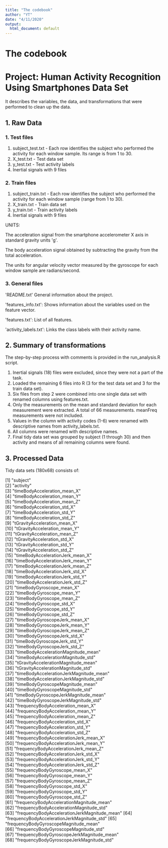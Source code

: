 ```yaml
---
title: "The codebook"
author: "YT"
date: "4/11/2020"
output:
  html_document: default
---
```


# The codebook
# Project: Human Activity Recognition Using Smartphones Data Set 
It describes the variables, the data, and transformations that were performed to clean up the data. 

## 1. Raw Data
### 1. Test files
1. subject_test.txt - Each row identifies the subject who performed the activity for each window sample. Its range is from 1 to 30. 
2. X_test.txt - Test data set
3. y_test.txt - Test activity labels
4. Inertial signals with 9 files

### 2. Train files
1. subject_train.txt - Each row identifies the subject who performed the activity for each window sample (range from 1 to 30). 
2. X_train.txt - Train data set
3. y_train.txt - Train activity labels
4. Inertial signals with 9 files

UNITS:

The acceleration signal from the smartphone accelerometer X axis in standard gravity units 'g'. 

The body acceleration signal obtained by subtracting the gravity from the total acceleration. 

The units for angular velocity vector measured by the gyroscope for each window sample are radians/second. 

### 3. General files 
'README.txt' General information about the project.

'features_info.txt': Shows information about the variables used on the feature vector.

'features.txt': List of all features.

'activity_labels.txt': Links the class labels with their activity name.

## 2. Summary of transformations
The step-by-step process with comments is provided in the run_analysis.R script.
1. Inertial signals (18) files were excluded, since they were not a part of the task.
2. Loaded the remaining 6 files into R (3 for the test data set and 3 for the train data set).
3. Six files from step 2 were combined into one single data set with renamed columns using features.txt.
4. Only the measurements on the mean and standard deviation for each measurement were extracted. A total of 66 measurements. meanFreq measurements were not included.
5. Values in the column with activity codes (1-6) were renamed with descriptive names from activity_labels.txt.
6. All columns were renamed with descriptive names.
7. Final tidy data set was grouped by subject (1 through 30) and then activity and means of all remaining columns were found.

## 3. Processed Data
Tidy data sets (180x68) consists of:

 [1] "subject"                                    
 [2] "activity"                                   
 [3] "timeBodyAcceleration_mean_X"                
 [4] "timeBodyAcceleration_mean_Y"                
 [5] "timeBodyAcceleration_mean_Z"                
 [6] "timeBodyAcceleration_std_X"                 
 [7] "timeBodyAcceleration_std_Y"                 
 [8] "timeBodyAcceleration_std_Z"                 
 [9] "tGravityAcceleration_mean_X"                
[10] "tGravityAcceleration_mean_Y"                
[11] "tGravityAcceleration_mean_Z"                
[12] "tGravityAcceleration_std_X"                 
[13] "tGravityAcceleration_std_Y"                 
[14] "tGravityAcceleration_std_Z"                 
[15] "timeBodyAccelerationJerk_mean_X"            
[16] "timeBodyAccelerationJerk_mean_Y"            
[17] "timeBodyAccelerationJerk_mean_Z"            
[18] "timeBodyAccelerationJerk_std_X"             
[19] "timeBodyAccelerationJerk_std_Y"             
[20] "timeBodyAccelerationJerk_std_Z"             
[21] "timeBodyGyroscope_mean_X"                   
[22] "timeBodyGyroscope_mean_Y"                   
[23] "timeBodyGyroscope_mean_Z"                   
[24] "timeBodyGyroscope_std_X"                    
[25] "timeBodyGyroscope_std_Y"                    
[26] "timeBodyGyroscope_std_Z"                    
[27] "timeBodyGyroscopeJerk_mean_X"               
[28] "timeBodyGyroscopeJerk_mean_Y"               
[29] "timeBodyGyroscopeJerk_mean_Z"               
[30] "timeBodyGyroscopeJerk_std_X"                
[31] "timeBodyGyroscopeJerk_std_Y"                
[32] "timeBodyGyroscopeJerk_std_Z"                
[33] "timeBodyAccelerationMagnitude_mean"         
[34] "timeBodyAccelerationMagnitude_std"          
[35] "tGravityAccelerationMagnitude_mean"         
[36] "tGravityAccelerationMagnitude_std"          
[37] "timeBodyAccelerationJerkMagnitude_mean"     
[38] "timeBodyAccelerationJerkMagnitude_std"      
[39] "timeBodyGyroscopeMagnitude_mean"            
[40] "timeBodyGyroscopeMagnitude_std"             
[41] "timeBodyGyroscopeJerkMagnitude_mean"        
[42] "timeBodyGyroscopeJerkMagnitude_std"         
[43] "frequencyBodyAcceleration_mean_X"           
[44] "frequencyBodyAcceleration_mean_Y"           
[45] "frequencyBodyAcceleration_mean_Z"           
[46] "frequencyBodyAcceleration_std_X"            
[47] "frequencyBodyAcceleration_std_Y"            
[48] "frequencyBodyAcceleration_std_Z"            
[49] "frequencyBodyAccelerationJerk_mean_X"       
[50] "frequencyBodyAccelerationJerk_mean_Y"       
[51] "frequencyBodyAccelerationJerk_mean_Z"       
[52] "frequencyBodyAccelerationJerk_std_X"        
[53] "frequencyBodyAccelerationJerk_std_Y"        
[54] "frequencyBodyAccelerationJerk_std_Z"        
[55] "frequencyBodyGyroscope_mean_X"              
[56] "frequencyBodyGyroscope_mean_Y"              
[57] "frequencyBodyGyroscope_mean_Z"              
[58] "frequencyBodyGyroscope_std_X"               
[59] "frequencyBodyGyroscope_std_Y"               
[60] "frequencyBodyGyroscope_std_Z"               
[61] "frequencyBodyAccelerationMagnitude_mean"    
[62] "frequencyBodyAccelerationMagnitude_std"     
[63] "frequencyBodyAccelerationJerkMagnitude_mean"
[64] "frequencyBodyAccelerationJerkMagnitude_std"
[65] "frequencyBodyGyroscopeMagnitude_mean"       
[66] "frequencyBodyGyroscopeMagnitude_std"        
[67] "frequencyBodyGyroscopeJerkMagnitude_mean"   
[68] "frequencyBodyGyroscopeJerkMagnitude_std"